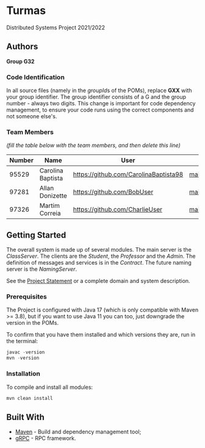 # Turmas

Distributed Systems Project 2021/2022

## Authors
 
**Group G32**

### Code Identification

In all source files (namely in the *groupId*s of the POMs), replace __GXX__ with your group identifier. The group
identifier consists of a G and the group number - always two digits. This change is important for code dependency
management, to ensure your code runs using the correct components and not someone else's.

### Team Members

*(fill the table below with the team members, and then delete this line)*

| Number | Name              | User                                      | Email                                        |
|--------|-------------------|-------------------------------------------|----------------------------------------------|
| 95529  | Carolina Baptista | <https://github.com/CarolinaBaptista98>   | <mailto:ana.p.baptista@tecnico.ulisboa.pt>   |
| 97281  | Allan Donizette   | <https://github.com/BobUser>              | <mailto:bob@tecnico.ulisboa.pt>              |
| 97326  | Martim Correia    | <https://github.com/CharlieUser>          | <mailto:charlie@tecnico.ulisboa.pt>          |

## Getting Started

The overall system is made up of several modules. The main server is the _ClassServer_. The clients are the _Student_,
the _Professor_ and the _Admin_. The definition of messages and services is in the _Contract_. The future naming server
is the _NamingServer_.

See the [Project Statement](https://github.com/tecnico-distsys/Turmas) or a complete domain and system description.

### Prerequisites

The Project is configured with Java 17 (which is only compatible with Maven >= 3.8), but if you want to use Java 11 you
can too, just downgrade the version in the POMs.

To confirm that you have them installed and which versions they are, run in the terminal:

```s
javac -version
mvn -version
```

### Installation

To compile and install all modules:

```s
mvn clean install
```

## Built With

* [Maven](https://maven.apache.org/) - Build and dependency management tool;
* [gRPC](https://grpc.io/) - RPC framework.
